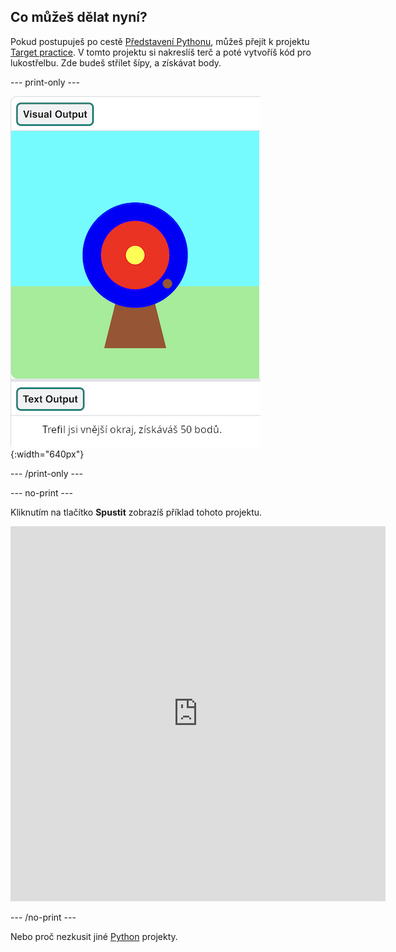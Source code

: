 ## Co můžeš dělat nyní?

Pokud postupuješ po cestě [Představení Pythonu](https://projects.raspberrypi.org/en/raspberrypi/python-intro), můžeš přejít k projektu [Target practice](https://projects.raspberrypi.org/en/projects/target-practice). V tomto projektu si nakreslíš terč a poté vytvoříš kód pro lukostřelbu. Zde budeš střílet šípy, a získávat body.

--- print-only ---

![Lukostřelecký terč se zásahovým bodem na vnějším kruhu. Text „Trefil jsi vnější kruh, 50 bodů!“ se zobrazuje vespod](images/blue-points.png){:width="640px"}

--- /print-only ---

--- no-print ---

Kliknutím na tlačítko **Spustit** zobrazíš příklad tohoto projektu.

<iframe src="https://editor.raspberrypi.org/en/embed/viewer/target-practice-solution" width="600" height="600" frameborder="0" marginwidth="0" marginheight="0" allowfullscreen>
</iframe>

--- /no-print ---

Nebo proč nezkusit jiné [Python](https://projects.raspberrypi.org/en/projects?software%5B%5D=python) projekty.


